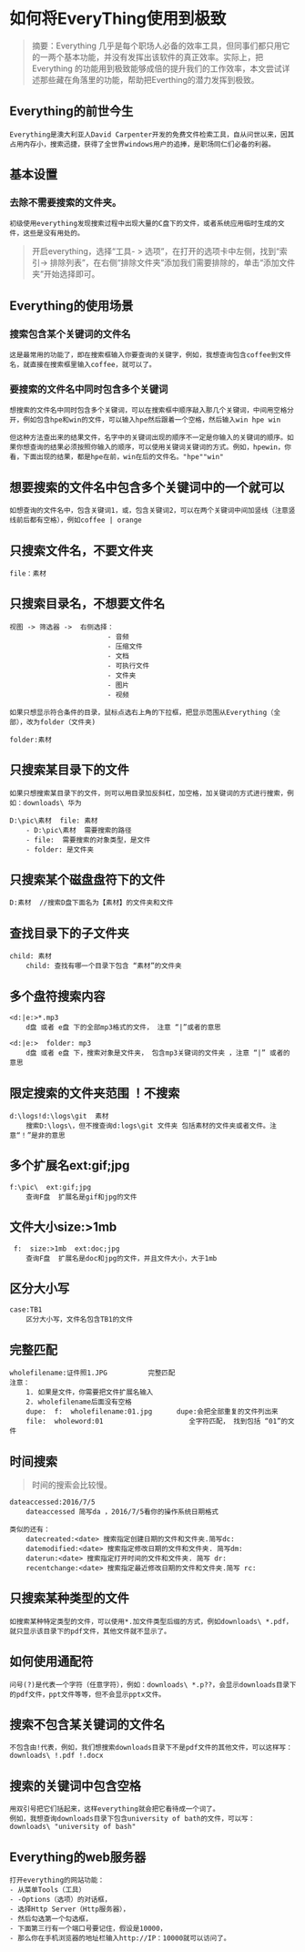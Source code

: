 # 如何将EveryThing使用到极致

>摘要：Everything 几乎是每个职场人必备的效率工具，但同事们都只用它的一两个基本功能，并没有发挥出该软件的真正效率。实际上，把 Everything 的功能用到极致能够成倍的提升我们的工作效率，本文尝试详述那些藏在角落里的功能，帮助把Everthing的潜力发挥到极致。

## Everything的前世今生

    Everything是澳大利亚人David Carpenter开发的免费文件检索工具，自从问世以来，因其占用内存小，搜索迅捷，获得了全世界windows用户的追捧，是职场同仁们必备的利器。

## 基本设置

### 去除不需要搜索的文件夹。

    初级使用everything发现搜索过程中出现大量的C盘下的文件，或者系统应用临时生成的文件，这些是没有用处的。

> 开启everything，选择“工具- > 选项”，在打开的选项卡中左侧，找到“索引-> 排除列表”，在右侧“排除文件夹”添加我们需要排除的，单击“添加文件夹”开始选择即可。

## Everything的使用场景

### 搜索包含某个关键词的文件名

    这是最常用的功能了，即在搜索框输入你要查询的关键字，例如，我想查询包含coffee到文件名，就直接在搜索框里输入coffee，就可以了。

### 要搜索的文件名中同时包含多个关键词

    想搜索的文件名中同时包含多个关键词，可以在搜索框中顺序敲入那几个关键词，中间用空格分开，例如包含hpe和win的文件，可以输入hpe然后跟着一个空格，然后输入win hpe win
    
    但这种方法查出来的结果文件，名字中的关键词出现的顺序不一定是你输入的关键词的顺序。如果你想查询的结果必须按照你输入的顺序，可以使用关键词关键词的方式。例如，hpewin，你看，下面出现的结果，都是hpe在前，win在后的文件名。"hpe""win"

## 想要搜索的文件名中包含多个关键词中的一个就可以

    如想查询的文件名中，包含关键词1，或，包含关键词2，可以在两个关键词中间加竖线（注意竖线前后都有空格），例如coffee | orange

## 只搜索文件名，不要文件夹

    file：素材

## 只搜索目录名，不想要文件名

    视图 -> 筛选器 ->  右侧选择：
                            - 音频
                            - 压缩文件
                            - 文档
                            - 可执行文件
                            - 文件夹
                            - 图片
                            - 视频

    如果只想显示符合条件的目录，鼠标点选右上角的下拉框，把显示范围从Everything（全部），改为folder（文件夹)

    folder:素材

## 只搜索某目录下的文件

    如果只想搜索某目录下的文件，则可以用目录加反斜杠，加空格，加关键词的方式进行搜索，例如：downloads\ 华为

    D:\pic\素材  file: 素材
        - D:\pic\素材  需要搜索的路径
        - file:  需要搜索的对象类型，是文件
        - folder: 是文件夹

## 只搜索某个磁盘盘符下的文件

    D:素材  //搜索D盘下面名为【素材】的文件夹和文件

## 查找目录下的子文件夹

    child: 素材
        child: 查找有哪一个目录下包含 “素材”的文件夹

## 多个盘符搜索内容

    <d:|e:>*.mp3
        d盘 或者 e盘 下的全部mp3格式的文件， 注意 “|”或者的意思
    
    <d:|e:>  folder: mp3
        d盘 或者 e盘 下，搜索对象是文件夹， 包含mp3关键词的文件夹 ，注意 “|” 或者的意思

## 限定搜索的文件夹范围 ！不搜索

    d:\logs!d:\logs\git  素材
        搜索D:\logs\，但不搜查询d:logs\git 文件夹 包括素材的文件夹或者文件。注意“！”是非的意思

## 多个扩展名ext:gif;jpg

    f:\pic\  ext:gif;jpg
        查询F盘  扩展名是gif和jpg的文件

## 文件大小size:>1mb

     f:  size:>1mb  ext:doc;jpg
        查询F盘  扩展名是doc和jpg的文件，并且文件大小，大于1mb

## 区分大小写

    case:TB1
        区分大小写，文件名包含TB1的文件

## 完整匹配

    wholefilename:证件照1.JPG          完整匹配
    注意：
        1. 如果是文件，你需要把文件扩展名输入
        2. wholefilename后面没有空格
        dupe:  f:  wholefilename:01.jpg      dupe:会把全部重复的文件列出来
        file:  wholeword:01                     全字符匹配， 找到包括 “01”的文件

## 时间搜索

> 时间的搜索会比较慢。

    dateaccessed:2016/7/5   
        dateaccessed 简写da ，2016/7/5看你的操作系统日期格式

    类似的还有：
        datecreated:<date> 搜索指定创建日期的文件和文件夹.简写dc:
        datemodified:<date> 搜索指定修改日期的文件和文件夹. 简写dm:
        daterun:<date> 搜索指定打开时间的文件和文件夹. 简写 dr:
        recentchange:<date> 搜索指定最近修改日期的文件和文件夹.简写 rc:

## 只搜索某种类型的文件

    如搜索某种特定类型的文件，可以使用*.加文件类型后缀的方式，例如downloads\ *.pdf，就只显示该目录下的pdf文件，其他文件就不显示了。

## 如何使用通配符

    问号(?)是代表一个字符（任意字符），例如：downloads\ *.p??，会显示downloads目录下的pdf文件，ppt文件等等，但不会显示pptx文件。

## 搜索不包含某关键词的文件名

    不包含由!代表，例如，我们想搜索downloads目录下不是pdf文件的其他文件，可以这样写：downloads\ !.pdf !.docx

## 搜索的关键词中包含空格

    用双引号把它们括起来，这样everything就会把它看待成一个词了。
    例如，我想查询downloads目录下包含university of bath的文件，可以写： downloads\ "university of bash"

## Everything的web服务器

    打开everything的网站功能：
    - 从菜单Tools（工具）
    - -Options（选项）的对话框，
    - 选择Http Server（Http服务器），
    - 然后勾选第一个勾选框，
    - 下面第三行有一个端口号要记住，假设是10000，
    - 那么你在手机浏览器的地址栏输入http://IP：10000就可以访问了。